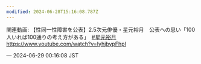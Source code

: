 ```yaml
---
modified: 2024-06-28T15:16:08.787Z
---
```


<p>関連動画: 【性同一性障害を公表】2.5次元俳優・星元裕月　公表への思い「100人いれば100通りの考え方がある」　<a href="https://mastodon.social/tags/%E6%98%9F%E5%85%83%E8%A3%95%E6%9C%88" class="mention hashtag" rel="tag">#<span>星元裕月</span></a> <a href="https://www.youtube.com/watch?v=IyhjbypFhpI" target="_blank" rel="nofollow noopener noreferrer" translate="no"><span class="invisible">https://www.</span><span class="ellipsis">youtube.com/watch?v=IyhjbypFhp</span><span class="invisible">I</span></a></p>

&mdash; 2024-06-29 00:16:08 JST

<!-- Original URL: https://mastodon.social/@sakuramochi0/112694904015165490-->
